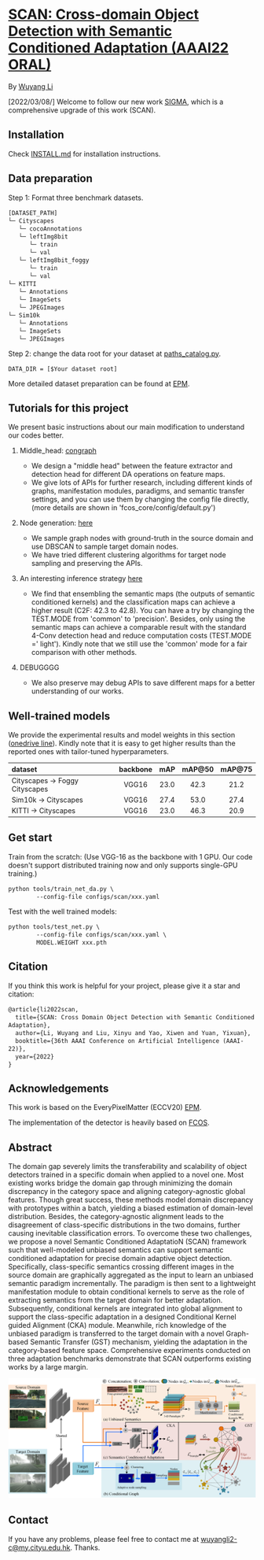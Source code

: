 # [SCAN: Cross-domain Object Detection with Semantic Conditioned Adaptation (AAAI22 ORAL)](https://www.aaai.org/AAAI22Papers/AAAI-902.LiW.pdf)

By [Wuyang Li](https://wymancv.github.io/wuyang.github.io/)


[2022/03/08/] Welcome to follow our new work [SIGMA](https://github.com/CityU-AIM-Group/SIGMA), which is a comprehensive upgrade of this work (SCAN).


## Installation

Check [INSTALL.md](https://github.com/CityU-AIM-Group/SCAN/blob/main/INSTALL.md) for installation instructions.

## Data preparation

Step 1: Format three benchmark datasets.

```
[DATASET_PATH]
└─ Cityscapes
   └─ cocoAnnotations
   └─ leftImg8bit
      └─ train
      └─ val
   └─ leftImg8bit_foggy
      └─ train
      └─ val
└─ KITTI
   └─ Annotations
   └─ ImageSets
   └─ JPEGImages
└─ Sim10k
   └─ Annotations
   └─ ImageSets
   └─ JPEGImages
```


Step 2: change the data root for your dataset at [paths_catalog.py](https://github.com/CityU-AIM-Group/SCAN/blob/main/fcos_core/config/paths_catalog.py).

```
DATA_DIR = [$Your dataset root]
```

More detailed dataset preparation can be found at [EPM](https://github.com/chengchunhsu/EveryPixelMatters).


## Tutorials for this project
We present basic instructions about our main modification to understand our codes better.
1. Middle_head: [congraph](https://github.com/CityU-AIM-Group/SCAN/blob/main/fcos_core/modeling/rpn/fcos/condgraph.py)
    - We design a "middle head" between the feature extractor and detection head for different DA operations on feature maps.
    - We give lots of APIs for further research, including different kinds of graphs, manifestation modules, paradigms, and semantic transfer settings, and you can use them by changing the config file directly, (more details are shown in 'fcos_core/config/default.py')

2. Node generation: [here](https://github.com/CityU-AIM-Group/SCAN/blob/main/fcos_core/modeling/rpn/fcos/loss.py)
    - We sample graph nodes with ground-truth in the source domain and use DBSCAN to sample target domain nodes.
    - We have tried different clustering algorithms for target node sampling and preserving the APIs.

3. An interesting inference strategy [here](https://github.com/CityU-AIM-Group/SCAN/blob/main/fcos_core/modeling/rpn/fcos/fcos.py)
    - We find that ensembling the semantic maps (the outputs of semantic conditioned kernels) and the classification maps can achieve a higher result (C2F: 42.3 to 42.8). You can have a try by changing the TEST.MODE from 'common' to 'precision'. Besides, only using the semantic maps can achieve a comparable result with the standard 4-Conv detection head and reduce computation costs (TEST.MODE =' light'). Kindly note that we still use the 'common' mode for a fair comparison with other methods.
 
4. DEBUGGGG
      - We also preserve may debug APIs to save different maps for a better understanding of our works.

## Well-trained models 
We provide the experimental results and model weights in this section ([onedrive line](https://portland-my.sharepoint.com/:f:/g/personal/wuyangli2-c_my_cityu_edu_hk/Eso9N-h_saNOt35J7taAEokB23_M6VjXn4xFW9wMP3kR0A?e=Bblcnh)). Kindly note that it is easy to get higher results than the reported ones with tailor-tuned hyperparameters.

| dataset | backbone | mAP	 | mAP@50 |  mAP@75 |	 
| :-----| :----: | :----: |:-----:| :----: | 
| Cityscapes -> Foggy Cityscapes | VGG16 | 23.0 |42.3|21.2|
| Sim10k -> Cityscapes | VGG16 | 27.4 |53.0 |27.4 |
| KITTI -> Cityscapes | VGG16 | 23.0 |46.3 |20.9 |


## Get start 

Train from the scratch:
(Use VGG-16 as the backbone with 1 GPU. Our code doesn't support distributed training now and only supports single-GPU training.)

```
python tools/train_net_da.py \
        --config-file configs/scan/xxx.yaml

```

Test with the well trained models:

```
python tools/test_net.py \
        --config-file configs/scan/xxx.yaml \
        MODEL.WEIGHT xxx.pth

```

 
## Citation 

If you think this work is helpful for your project, please give it a star and citation:
```
@article{li2022scan,
  title={SCAN: Cross Domain Object Detection with Semantic Conditioned Adaptation},
  author={Li, Wuyang and Liu, Xinyu and Yao, Xiwen and Yuan, Yixuan},
  booktitle={36th AAAI Conference on Artificial Intelligence (AAAI-22)},
  year={2022}
}
```

## Acknowledgements

This work is based on the EveryPixelMatter (ECCV20) [EPM](https://github.com/chengchunhsu/EveryPixelMatters). 

The implementation of the detector is heavily based on [FCOS](https://github.com/tianzhi0549/FCOS/tree/f0a9731dac1346788cc30d5751177f2695caaa1f).

 
## Abstract

The domain gap severely limits the transferability and scalability of object detectors trained in a specific domain when applied to a novel one. Most existing works bridge the domain gap through minimizing the domain discrepancy in the category space and aligning category-agnostic global features. Though great success, these methods model domain discrepancy with prototypes within a batch, yielding a biased estimation of domain-level distribution. Besides, the category-agnostic alignment leads to the disagreement of class-specific distributions in the two domains, further causing inevitable classification errors. To overcome these two challenges, we propose a novel Semantic Conditioned AdaptatioN (SCAN) framework such that well-modeled unbiased semantics can support semantic conditioned adaptation for precise domain adaptive object detection. Specifically, class-specific semantics crossing different images in the source domain are graphically aggregated as the input to learn an unbiased semantic paradigm incrementally. The paradigm is then sent to a lightweight manifestation module to obtain conditional kernels to serve as the role of extracting semantics from the target domain for better adaptation. Subsequently, conditional kernels are integrated into global alignment to support the class-specific adaptation in a designed Conditional Kernel guided Alignment (CKA) module. Meanwhile, rich knowledge of the unbiased paradigm is transferred to the target domain with a novel Graph-based Semantic Transfer (GST) mechanism, yielding the adaptation in the category-based feature space. Comprehensive experiments conducted on three adaptation benchmarks demonstrate that SCAN outperforms existing works by a large margin.

![image](https://github.com/CityU-AIM-Group/SCAN/blob/main/overall.png)
## Contact 

If you have any problems, please feel free to contact me at wuyangli2-c@my.cityu.edu.hk. Thanks.

